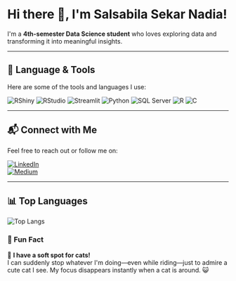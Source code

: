 # Hi there 👋, I'm Salsabila Sekar Nadia!

I'm a **4th-semester Data Science student** who loves exploring data and transforming it into meaningful insights.  

---

## 🚀 Language & Tools
Here are some of the tools and languages I use:

![RShiny](https://img.shields.io/badge/RShiny-276DC3?style=for-the-badge&logo=r&logoColor=white)
![RStudio](https://img.shields.io/badge/RStudio-75AADB?style=for-the-badge&logo=rstudio&logoColor=white)
![Streamlit](https://img.shields.io/badge/Streamlit-FF4B4B?style=for-the-badge&logo=streamlit&logoColor=white)
![Python](https://img.shields.io/badge/Python-3776AB?style=for-the-badge&logo=python&logoColor=white)
![SQL Server](https://img.shields.io/badge/SQL%20Server-CC2927?style=for-the-badge&logo=microsoftsqlserver&logoColor=white)
![R](https://img.shields.io/badge/R-276DC3?style=for-the-badge&logo=r&logoColor=white)
![C](https://img.shields.io/badge/C-A8B9CC?style=for-the-badge&logo=c&logoColor=white)


---

## 📬 Connect with Me
Feel free to reach out or follow me on:

[![LinkedIn](https://img.shields.io/badge/LinkedIn-%230077B5.svg?logo=linkedin&logoColor=white)](https://www.linkedin.com/in/salsabila-sekar-nadia-33859a1b0/)  
[![Medium](https://img.shields.io/badge/Medium-%2312100E.svg?logo=medium&logoColor=white)](https://medium.com/@salsabila-nadia)

---

## 📊 Top Languages
![Top Langs](https://github-readme-stats.vercel.app/api/top-langs/?username=salsabilasn00&layout=compact&theme=radical)

### 🎉 Fun Fact  
🐾 **I have a soft spot for cats!**  
I can suddenly stop whatever I'm doing—even while riding—just to admire a cute cat I see. My focus disappears instantly when a cat is around. 😺
